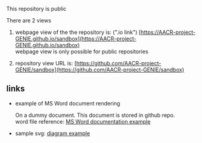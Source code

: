 
This repository is public

There are 2 views

1. webpage view of the the repository is: (".io link")
   [https://AACR-project-GENIE.github.io/sandbox](https://AACR-project-GENIE.github.io/sandbox)  
   webpage view is only possible for public repositories  


2. repository view URL is: [https://github.com/AACR-project-GENIE/sandbox](https://github.com/AACR-project-GENIE/sandbox)  



## links
- example of MS Word document rendering  
  
  On a dummy document. This document is stored in github repo.  
  word file reference: [MS Word documentation example](https://github.com/AACR-project-GENIE/sandbox/raw/refs/heads/main/word.docx)  


- sample svg: [diagram example](https://AACR-project-GENIE.github.io/sandbox/test001.svg)
